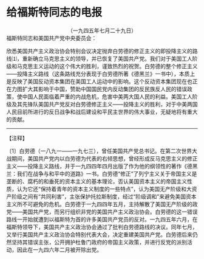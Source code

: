 # 给福斯特同志的电报
<center class="auther">（一九四五年七月二十九日）</center>&#13;
福斯特同志和美国共产党中央委员会： 
 
欣悉美国共产主义政治协会特别会议决定抛弃白劳德的修正主义的即投降主义的路线⑴，重新确立马克思主义的领导，并已恢复了美国共产党。我们对于美国工人阶级和马克思主义运动的这个伟大的胜利，谨致热烈的祝贺。白劳德的整个修正主义——投降主义路线（这条路线充分表现于白劳德所著《德黑兰》一书中），本质上是反映了美国反动资本集团在美国工人运动中的影响。这个反动资本集团现在也正在力图扩大其影响于中国，赞助中国国民党内反动集团的反民族反人民的错误政策，使中国人民面临着严重的内战危机，危害中美两大国人民的利益。美国工人阶级及其先锋队美国共产党反对白劳德修正主义——投降主义的胜利，对于中美两国人民目前所进行的反日战争和战后建设和平民主世界的伟大事业，无疑地将有重大的贡献。
 

---


【注释】
 
〔1〕白劳德（一八九一——一九七三），曾任美国共产党总书记。在第二次世界大战期间，美国共产党内以白劳德为代表的右倾思想，曾经形成反马克思主义的修正主义——投降主义路线，并于一九四四年四月出版了作为他的纲领性的著作《德黑兰：我们在战争与和平中的道路》一书。白劳德“<span class="yiwen">修正</b>”了列宁主义关于帝国主义是垄断的、腐朽的和垂死的资本主义的基本理论，否认美国资本主义的帝国主义性质，认为它还“<span class="yiwen">保持着青年的资本主义制度的一些特点</b>”，认为美国无产阶级和大资产阶级之间有“<span class="yiwen">共同利害</b>”，主张保护托拉斯制度，经过“<span class="yiwen">阶级调和</b>”来避免美国资本主义所不可避免的危机。白劳德于一九四四年五月，主持解散了美国无产阶级的政党——美国共产党，而另行组织非党的美国共产主义政治协会。白劳德的这一错误路线一开始就遭到以福斯特为首的许多美国共产党员的反对。一九四五年六月，在福斯特领导下，美国共产主义政治协会通过了批判白劳德路线的决议。同年七月，又举行美国共产主义政治协会特别代表大会，决定重建美国共产党。白劳德后来仍然坚持其错误主张，公开拥护杜鲁门政府的帝国主义政策，并进行反党的派别活动，因此在一九四六年二月被开除出党。
 
